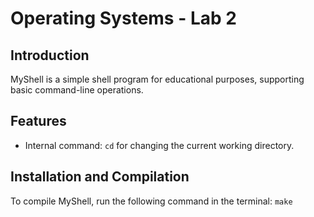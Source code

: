 # Operating Systems - Lab 2

## Introduction
MyShell is a simple shell program for educational purposes, supporting basic command-line operations.

## Features
- Internal command: `cd` for changing the current working directory.

## Installation and Compilation
To compile MyShell, run the following command in the terminal:
`make`
